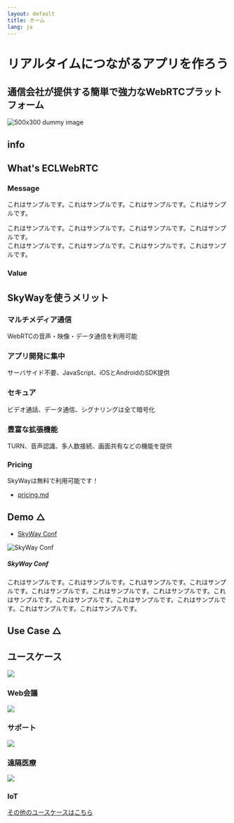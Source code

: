 ```yaml
---
layout: default
title: ホーム
lang: ja
---
```


<!--
- リンク
  - [developer.md](developer.md)
  - [developer.html](developer.html)
- 画像
  - ![150x150 dummy image]({{ site.rootdir[page.lang] }}images/150x150.png)
 -->

# リアルタイムにつながるアプリを作ろう
## 通信会社が提供する簡単で強力なWebRTCプラットフォーム

![500x300 dummy image](http://via.placeholder.com/500x300?text=Main+Image)


## info

## What's ECLWebRTC
### Message
これはサンプルです。これはサンプルです。これはサンプルです。これはサンプルです。

これはサンプルです。これはサンプルです。これはサンプルです。これはサンプルです。  
これはサンプルです。これはサンプルです。これはサンプルです。これはサンプルです。

### Value
<div class="row main-content-row">
    <div class="col-sm-12 paper-style-div">
        <h2>SkyWayを使うメリット</h2>
        <div class="divider"></div>
		<div class="row">
			<div class="col-xs-12 col-md-10 col-md-offset-1">
				<div class="row">
					<div class="col-sm-3 highlight">
						<i class="fa fa-video-camera"></i>
						<h3>マルチメディア通信</h3>
						WebRTCの音声・映像・データ通信を利用可能
					</div>
					<div class="col-sm-3 highlight">
						<i class="fa fa-paper-plane"></i>
						<h3>アプリ開発に集中</h3>
						サーバサイド不要、JavaScript、iOSとAndroidのSDK提供
					</div>
					<div class="col-sm-3 highlight">
						<i class="fa fa-lock"></i>
						<h3>セキュア</h3>
						ビデオ通話、データ通信、シグナリングは全て暗号化
					</div>
					<div class="col-sm-3 highlight">
						<i class="fa fa-cogs"></i>
						<h3>豊富な拡張機能</h3>
						TURN、音声認識、多人数接続、画面共有などの機能を提供
					</div>
				</div>
			</div>
		</div>
	</div>
</div>

### Pricing
SkyWayは無料で利用可能です！

- [pricing.md](pricing.md)



## Demo △
- [SkyWay Conf](https://conf2.skyway.io/)

<div class="media">
	<img class="d-flex mr-3" src="http://via.placeholder.com/250x150" alt="SkyWay Conf">
	<div class="media-body">
		<h5 class="mt-0">SkyWay Conf</h5>
		これはサンプルです。これはサンプルです。これはサンプルです。これはサンプルです。これはサンプルです。これはサンプルです。これはサンプルです。これはサンプルです。これはサンプルです。これはサンプルです。これはサンプルです。これはサンプルです。これはサンプルです。
	</div>
</div>

## Use Case △

<div class="row main-content-row">
    <div class="col-sm-12 paper-style-div">
        <h2>ユースケース</h2>
        <div class="divider"></div>
		<div class="row">
			<div class="col-xs-12 col-md-10 col-md-offset-1">
				<div class="row">
					<div class="col-sm-3 highlight">
						<img src="http://via.placeholder.com/200x150">
						<h3>Web会議</h3>
					</div>
					<div class="col-sm-3 highlight">
						<img src="http://via.placeholder.com/200x150">
						<h3>サポート</h3>
					</div>
					<div class="col-sm-3 highlight">
						<img src="http://via.placeholder.com/200x150">
						<h3>遠隔医療</h3>
					</div>
					<div class="col-sm-3 highlight">
						<img src="http://via.placeholder.com/200x150">
						<h3>IoT</h3>
					</div>
				</div>
			</div>
		</div>
	</div>
</div>

[その他のユースケースはこちら](https://skyway.github.io/usecase/)

